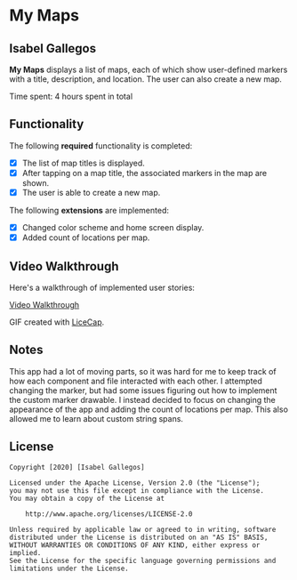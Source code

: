 # My Maps

## Isabel Gallegos

**My Maps** displays a list of maps, each of which show user-defined markers with a title, description, and location. The user can also create a new map.

Time spent: 4 hours spent in total

## Functionality

The following **required** functionality is completed:

* [x] The list of map titles is displayed.
* [x] After tapping on a map title, the associated markers in the map are shown.
* [x] The user is able to create a new map.

The following **extensions** are implemented:

* [x] Changed color scheme and home screen display.
* [x] Added count of locations per map.

## Video Walkthrough

Here's a walkthrough of implemented user stories:

[Video Walkthrough](https://photos.app.goo.gl/5fH4JHiqbs4W7q4B7)

GIF created with [LiceCap](http://www.cockos.com/licecap/).

## Notes

This app had a lot of moving parts, so it was hard for me to keep track of how
each component and file interacted with each other. I attempted changing the
marker, but had some issues figuring out how to implement the custom marker
drawable.  I instead decided to focus on changing the appearance of the app and
adding the count of locations per map.  This also allowed me to learn about
custom string spans.

## License

    Copyright [2020] [Isabel Gallegos]

    Licensed under the Apache License, Version 2.0 (the "License");
    you may not use this file except in compliance with the License.
    You may obtain a copy of the License at

        http://www.apache.org/licenses/LICENSE-2.0

    Unless required by applicable law or agreed to in writing, software
    distributed under the License is distributed on an "AS IS" BASIS,
    WITHOUT WARRANTIES OR CONDITIONS OF ANY KIND, either express or implied.
    See the License for the specific language governing permissions and
    limitations under the License.
